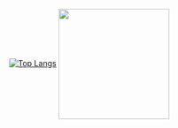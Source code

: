 [![Top Langs](https://github-readme-stats.vercel.app/api/top-langs/?username=YourSmallFriend&layout=donut)](https://github.com/YourSmallFriend/github-readme-stats)
<a href="https://github.com/YourSmallFriend/github-readme-stats">
  <img height=200 align="center" src="https://github-readme-stats.vercel.app/api?username=YourSmallFriend" />
</a>
